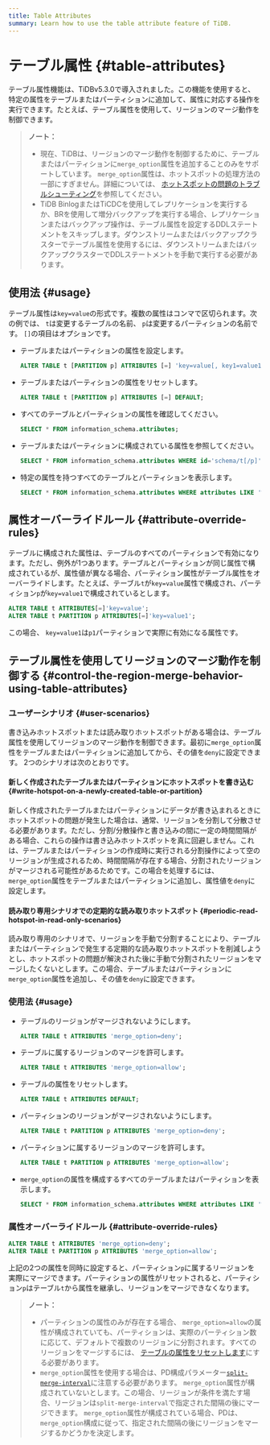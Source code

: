 ```yaml
---
title: Table Attributes
summary: Learn how to use the table attribute feature of TiDB.
---
```


# テーブル属性 {#table-attributes}

テーブル属性機能は、TiDBv5.3.0で導入されました。この機能を使用すると、特定の属性をテーブルまたはパーティションに追加して、属性に対応する操作を実行できます。たとえば、テーブル属性を使用して、リージョンのマージ動作を制御できます。

> <strong>ノート：</strong>
>
> -   現在、TiDBは、リージョンのマージ動作を制御するために、テーブルまたはパーティションに`merge_option`属性を追加することのみをサポートしています。 `merge_option`属性は、ホットスポットの処理方法の一部にすぎません。詳細については、 [ホットスポットの問題のトラブルシューティング](/troubleshoot-hot-spot-issues.md)を参照してください。
> -   TiDB BinlogまたはTiCDCを使用してレプリケーションを実行するか、BRを使用して増分バックアップを実行する場合、レプリケーションまたはバックアップ操作は、テーブル属性を設定するDDLステートメントをスキップします。ダウンストリームまたはバックアップクラスターでテーブル属性を使用するには、ダウンストリームまたはバックアップクラスターでDDLステートメントを手動で実行する必要があります。

## 使用法 {#usage}

テーブル属性は`key=value`の形式です。複数の属性はコンマで区切られます。次の例では、 `t`は変更するテーブルの名前、 `p`は変更するパーティションの名前です。 `[]`の項目はオプションです。

-   テーブルまたはパーティションの属性を設定します。

    ```sql
    ALTER TABLE t [PARTITION p] ATTRIBUTES [=] 'key=value[, key1=value1...]';
    ```

-   テーブルまたはパーティションの属性をリセットします。

    ```sql
    ALTER TABLE t [PARTITION p] ATTRIBUTES [=] DEFAULT;
    ```

-   すべてのテーブルとパーティションの属性を確認してください。

    ```sql
    SELECT * FROM information_schema.attributes;
    ```

-   テーブルまたはパーティションに構成されている属性を参照してください。

    ```sql
    SELECT * FROM information_schema.attributes WHERE id='schema/t[/p]';
    ```

-   特定の属性を持つすべてのテーブルとパーティションを表示します。

    ```sql
    SELECT * FROM information_schema.attributes WHERE attributes LIKE '%key%';
    ```

## 属性オーバーライドルール {#attribute-override-rules}

テーブルに構成された属性は、テーブルのすべてのパーティションで有効になります。ただし、例外が1つあります。テーブルとパーティションが同じ属性で構成されているが、属性値が異なる場合、パーティション属性がテーブル属性をオーバーライドします。たとえば、テーブル`t`が`key=value`属性で構成され、パーティション`p`が`key=value1`で構成されているとします。

```sql
ALTER TABLE t ATTRIBUTES[=]'key=value';
ALTER TABLE t PARTITION p ATTRIBUTES[=]'key=value1';
```

この場合、 `key=value1`は`p1`パーティションで実際に有効になる属性です。

## テーブル属性を使用してリージョンのマージ動作を制御する {#control-the-region-merge-behavior-using-table-attributes}

### ユーザーシナリオ {#user-scenarios}

書き込みホットスポットまたは読み取りホットスポットがある場合は、テーブル属性を使用してリージョンのマージ動作を制御できます。最初に`merge_option`属性をテーブルまたはパーティションに追加してから、その値を`deny`に設定できます。 2つのシナリオは次のとおりです。

#### 新しく作成されたテーブルまたはパーティションにホットスポットを書き込む {#write-hotspot-on-a-newly-created-table-or-partition}

新しく作成されたテーブルまたはパーティションにデータが書き込まれるときにホットスポットの問題が発生した場合は、通常、リージョンを分割して分散させる必要があります。ただし、分割/分散操作と書き込みの間に一定の時間間隔がある場合、これらの操作は書き込みホットスポットを真に回避しません。これは、テーブルまたはパーティションの作成時に実行される分割操作によって空のリージョンが生成されるため、時間間隔が存在する場合、分割されたリージョンがマージされる可能性があるためです。この場合を処理するには、 `merge_option`属性をテーブルまたはパーティションに追加し、属性値を`deny`に設定します。

#### 読み取り専用シナリオでの定期的な読み取りホットスポット {#periodic-read-hotspot-in-read-only-scenarios}

読み取り専用のシナリオで、リージョンを手動で分割することにより、テーブルまたはパーティションで発生する定期的な読み取りホットスポットを削減しようとし、ホットスポットの問題が解決された後に手動で分割されたリージョンをマージしたくないとします。この場合、テーブルまたはパーティションに`merge_option`属性を追加し、その値を`deny`に設定できます。

### 使用法 {#usage}

-   テーブルのリージョンがマージされないようにします。

    ```sql
    ALTER TABLE t ATTRIBUTES 'merge_option=deny';
    ```

-   テーブルに属するリージョンのマージを許可します。

    ```sql
    ALTER TABLE t ATTRIBUTES 'merge_option=allow';
    ```

-   テーブルの属性をリセットします。

    ```sql
    ALTER TABLE t ATTRIBUTES DEFAULT;
    ```

-   パーティションのリージョンがマージされないようにします。

    ```sql
    ALTER TABLE t PARTITION p ATTRIBUTES 'merge_option=deny';
    ```

-   パーティションに属するリージョンのマージを許可します。

    ```sql
    ALTER TABLE t PARTITION p ATTRIBUTES 'merge_option=allow';
    ```

-   `merge_option`の属性を構成するすべてのテーブルまたはパーティションを表示します。

    ```sql
    SELECT * FROM information_schema.attributes WHERE attributes LIKE '%merge_option%';
    ```

### 属性オーバーライドルール {#attribute-override-rules}

```sql
ALTER TABLE t ATTRIBUTES 'merge_option=deny';
ALTER TABLE t PARTITION p ATTRIBUTES 'merge_option=allow';
```

上記の2つの属性を同時に設定すると、パーティション`p`に属するリージョンを実際にマージできます。パーティションの属性がリセットされると、パーティション`p`はテーブル`t`から属性を継承し、リージョンをマージできなくなります。

> <strong>ノート：</strong>
>
> -   パーティションの属性のみが存在する場合、 `merge_option=allow`の属性が構成されていても、パーティションは、実際のパーティション数に応じて、デフォルトで複数のリージョンに分割されます。すべてのリージョンをマージするには、 [テーブルの属性をリセットします](#usage)にする必要があります。
> -   `merge_option`属性を使用する場合は、PD構成パラメーター[`split-merge-interval`](/pd-configuration-file.md#split-merge-interval)に注意する必要があります。 `merge_option`属性が構成されていないとします。この場合、リージョンが条件を満たす場合、リージョンは`split-merge-interval`で指定された間隔の後にマージできます。 `merge_option`属性が構成されている場合、PDは、 `merge_option`構成に従って、指定された間隔の後にリージョンをマージするかどうかを決定します。
